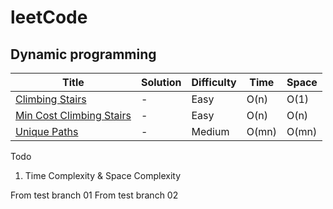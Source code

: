 # leetCode

## Dynamic programming
| Title | Solution | Difficulty | Time | Space |
| ----- | -------- | ---------- | ---- | ----- |
[Climbing Stairs](https://leetcode.com/problems/climbing-stairs/)| - | Easy| O(n)| O(1)|
[Min Cost Climbing Stairs](https://leetcode.com/problems/min-cost-climbing-stairs/)| - | Easy| O(n)| O(n)|
[Unique Paths](https://leetcode.com/problems/unique-paths/)| - | Medium| O(mn)| O(mn)|


Todo
1. Time Complexity & Space Complexity

From test branch 01
From test branch 02
